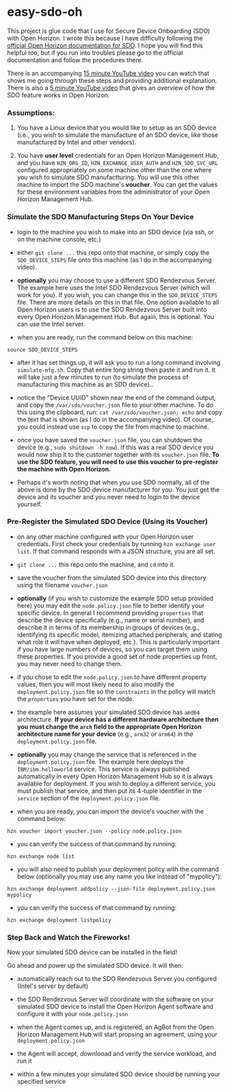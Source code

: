 # easy-sdo-oh

This project is glue code that I use for Secure Device Onboarding (SDO) with Open Horizon. I wrote this because I have difficulty following the [official Open Horizon documentation for SDO](https://github.com/open-horizon/SDO-support). I hope you will find this helpful too, but if you run into troubles please go to the official documentation and follow the procedures there.

There is an accompanying [15 minute YouTube video](https://www.youtube.com/watch?v=dNGv2xVVAvs&list=PLgohd895XSUddtseFy4HxCqTqqlYfW8Ix&index=13) you can watch that shows me going through these steps and providing additional explanation. There is also a [5 minute YouTube video](https://www.youtube.com/watch?v=dNGv2xVVAvs&list=PLgohd895XSUddtseFy4HxCqTqqlYfW8Ix&index=2) that gives an overview of how the SDO feature works in Open Horizon.

### Assumptions:

1. You have a Linux device that you would like to setup as an SDO device (i.e., you wish to simulate the manufacture of an SDO device, like those manufactured by Intel and other vendors).

2. You have **user level** credentials for an Open Horizon Management Hub, and you have `HZN_ORG_ID`, `HZN_EXCHANGE_USER_AUTH` and `HZN_SDO_SVC_URL` configured appropriately on some machine other than the one where you wish to simulate SDO manufactturing. You will use this other machine to import the SDO machine's **voucher**. You can get the values for these environment variables from the administrator of your Open Horizon Management Hub.

### Simulate the SDO Manufacturing Steps On Your Device

* login to the machine you wish to make into an SDO device (via ssh, or on the machine console, etc.)

* either `git clone ...` this repo onto that machine, or simply copy the `SDO_DEVICE_STEPS` file onto this machine (as I do in the accompanying video).

* **optionally** you may choose to use a different SDO Rendezvous Server. The example here uses the Intel SDO Rendezvous Server (which will work for you). If you wish, you can change this in the `SDO_DEVICE_STEPS` file. There are more details on this in that file. One option available to all Open Horizon users is to use the SDO Rendezvous Server built into every Open Horizon Management Hub. But again, this is optional. You can use the Intel server.

* when you are ready, run the command below on this machine:

```
source SDO_DEVICE_STEPS
```

* after it has set things up, it will ask you to run a long command involving `simulate-mfg.sh`. Copy that entire long string then paste it and run it. It will take just a few minutes to run (to simulate the process of manufacturing this machine as an SDO device)..

* notice the "Device UUID" shown near the end of the command output, and copy the `/var/sdo/voucher.json` file to your other machine. To do this using the clipboard, run: `cat /var/sdo/voucher.json; echo` and copy the text that is shown (as I do in the accompanying video). Of course, you could instead use `scp` to copy the file from machine to machine.

* once you have saved the `voucher.json` file, you can shutdown the device (e.g., `sudo shutdown -h now`). If this was a real SDO device you would now ship it to the customer together with its `voucher.json` file. **To use the SDO feature, you will need to use this voucher to pre-register the machine with Open Horizon.**

* Perhaps it's worth noting that when you use SDO normally, all of the above is done by the SDO device manufacturer for you. You just get the device and its voucher and you never need to login to the device yourself.

### Pre-Register the Simulated SDO Device (Using its Voucher)

* on any other machine configured with your Open Horizon user credentials. First check your credentials by running `hzn exchange user list`. If that command responds with a JSON structure, you are all set.

* `git clone ...` this repo onto the machine, and `cd` into it.

* save the voucher from the simulated SDO device into this directory using the filename `voucher.json`

* **optionally** (if you wish to customize the example SDO setup provided here) you may edit the `node.policy.json` file to better identify your specific device. In general I recommend providing `properties` that describe the device specifically (e.g., name or serial number), and describe it in terms of its membership in groups of devices (e.g., identifying its specific model, itemizing attached peripherals, and stating what role it will have when deployed, etc.). This is particularly important if you have large numbers of devices, so you can target them using these properties. If you provide a good set of node properties up front, you may never need to change them.

* if you chose to edit the `node.policy.json` to have different property values, then you will most likely need to also modify the `deployment.policy.json` file so the `constraints` in the policy will match the `properties` you have set for the node.

* the example here assumes your simulated SDO device has `amd64` architecture. **If your device has a different hardware architecture then you must change the `arch` field to the appropriate Open Horizon architecture name for your device** (e.g., `arm32` or `arm64`) in the `deployment.policy.json` file.

* **optionally** you may change the service that is referenced in the `deployment.policy.json` file. The example here deploys the `IBM/ibm.helloworld` service. This service is always published automatically in every Open Horizon Management Hub so it is always available for deployment. If you wish to deploy a different service, you must publish that service, and then put its 4-tuple identifier in the `service` section of the `deployment.policy.json` file.

* when you are ready, you can import the device's voucher with the command below:

```
hzn voucher import voucher.json --policy node.policy.json
```

* you can verify the success of that command by running:

```
hzn exchange node list
```

* you will also need to publish your deployment policy with the command below (optionally you may use any name you like instead of "mypolicy"):

```
hzn exchange deployment addpolicy --json-file deployment.policy.json mypolicy
```

* you can verify the success of that command by running:

```
hzn exchange deployment listpolicy
```

### Step Back and Watch the Fireworks!

Now your simulated SDO device can be installed in the field!

Go ahead and power up the simulated SDO device. It will then:

* automatically reach out to the SDO Rendezvous Server you configured (Intel's server by default)

* the SDO Rendezvous Server will coordinate with the software on your simulated SDO device to install the Open Horizon Agent software and configure it with your `node.policy.json`

* when the Agent comes up, and is registered, an AgBot from the Open Horizon Management Hub will start propsing an agreement, using your `deployment.policy.json`

* the Agent will accept, downlooad and verify the service workload, and run it

* within a few minutes your simulated SDO device should be running your specified service



